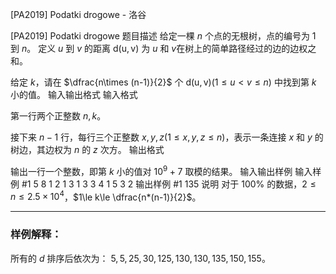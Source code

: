 



[PA2019] Podatki drogowe - 洛谷














[PA2019] Podatki drogowe
题目描述
给定一棵 $n$ 个点的无根树，点的编号为 $1$ 到 $n$。
定义 $u$ 到 $v$ 的距离 $\operatorname{d(u,v)}$ 为 $u$ 和 $v$在树上的简单路径经过的边的边权之和。

给定 $k$，请在 $\dfrac{n\times (n-1)}{2}$ 个 $\operatorname{d(u,v)}(1\le u<v\le n)$ 中找到第 $k$ 小的值。
输入输出格式
输入格式

第一行两个正整数 $n,k$。

接下来 $n-1$ 行，每行三个正整数 $x,y,z(1\le x,y,z\le n)$，表示一条连接 $x$ 和 $y$ 的树边，其边权为 $n$ 的 $z$ 次方。
输出格式

输出一行一个整数，即第 $k$ 小的值对 $10^9+7$ 取模的结果。
输入输出样例
输入样例 #1
5 8
1 2 1
3 1 3
3 4 1
5 3 2
输出样例 #1
135
说明
对于 $100\%$ 的数据，$2\le n\le 2.5\times 10^4$，$1\le k\le \dfrac{n*(n-1)}{2}$。


----



### 样例解释：

所有的 $d$ 排序后依次为： $5,5,25,30,125,130,130,135,150,155$。






